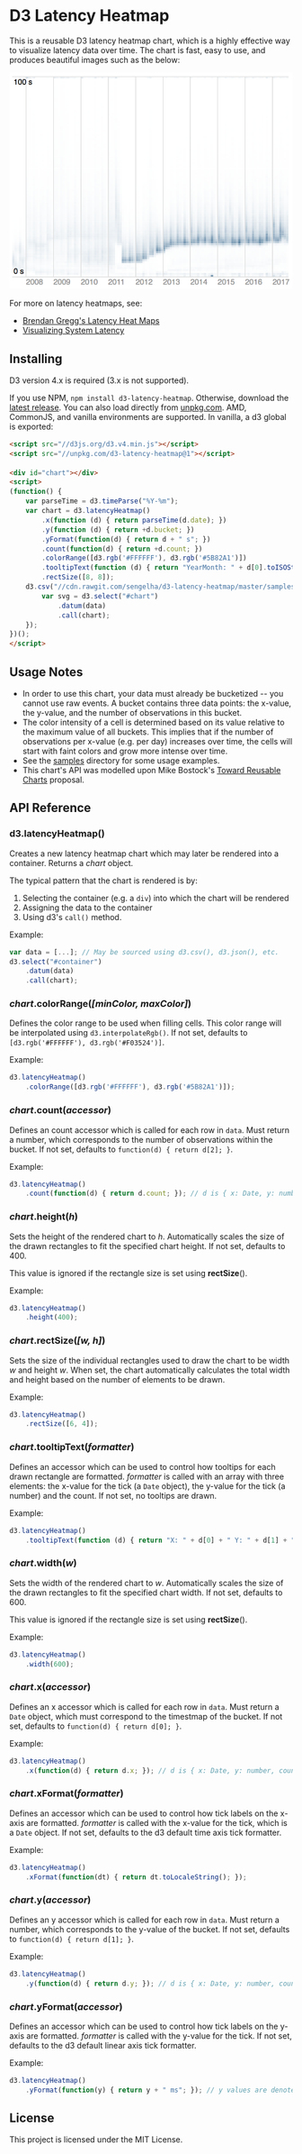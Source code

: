 # D3 Latency Heatmap

This is a reusable D3 latency heatmap chart, which is a highly
effective way to visualize latency data over time.  The chart is
fast, easy to use, and produces beautiful images such as the
below:

![Example Latency Heatmap](samples/report-queue-latency.png)

For more on latency heatmaps, see:
* [Brendan Gregg's Latency Heat Maps](http://www.brendangregg.com/HeatMaps/latency.html)
* [Visualizing System Latency](https://queue.acm.org/detail.cfm?id=1809426)

## Installing

D3 version 4.x is required (3.x is not supported).

If you use NPM, `npm install d3-latency-heatmap`.  Otherwise, download the
[latest release](https://github.com/sengelha/d3-latency-heatmap/releases/latest).
You can also load directly from [unpkg.com](https://unpkg.com/d3-latency-heatmap/).
AMD, CommonJS, and vanilla environments are supported. In vanilla, a d3 global
is exported:

```html
<script src="//d3js.org/d3.v4.min.js"></script>
<script src="//unpkg.com/d3-latency-heatmap@1"></script>

<div id="chart"></div>
<script>
(function() {
    var parseTime = d3.timeParse("%Y-%m");
    var chart = d3.latencyHeatmap()
        .x(function (d) { return parseTime(d.date); })
        .y(function (d) { return +d.bucket; })
        .yFormat(function(d) { return d + " s"; })
        .count(function(d) { return +d.count; })
        .colorRange([d3.rgb('#FFFFFF'), d3.rgb('#5B82A1')])
        .tooltipText(function (d) { return "YearMonth: " + d[0].toISOString().substring(0, 7) + "\nBucket: " + d[1] + "\nCount: " + d[2]; })
        .rectSize([8, 8]);
    d3.csv("//cdn.rawgit.com/sengelha/d3-latency-heatmap/master/samples/report-queue-latency.csv", function (data) {
        var svg = d3.select("#chart")
            .datum(data)
            .call(chart);
    });
})();
</script>
```

## Usage Notes

* In order to use this chart, your data must already be bucketized
  -- you cannot use raw events.  A bucket contains three data points:
  the x-value, the y-value, and the number of observations in this
  bucket.
* The color intensity of a cell is determined based on its value
  relative to the maximum value of all buckets.  This implies that
  if the number of observations per x-value (e.g. per day) increases
  over time, the cells will start with faint colors and grow more
  intense over time.
* See the [samples](samples/) directory for some usage examples.
* This chart's API was modelled upon Mike Bostock's
  [Toward Reusable Charts](https://bost.ocks.org/mike/chart/) proposal.

## API Reference

### d3.latencyHeatmap()

Creates a new latency heatmap chart which may later be rendered into a
container.  Returns a *chart* object.

The typical pattern that the chart is rendered is by:
1. Selecting the container (e.g. a `div`) into which the chart will be rendered
2. Assigning the data to the container
3. Using d3's `call()` method.

Example:
```javascript
var data = [...]; // May be sourced using d3.csv(), d3.json(), etc.
d3.select("#container")
    .datum(data)
    .call(chart);
```

### *chart*.colorRange(*[minColor, maxColor]*)

Defines the color range to be used when filling cells.  This color
range will be interpolated using `d3.interpolateRgb()`.  If not set,
defaults to `[d3.rgb('#FFFFFF'), d3.rgb('#F03524')]`.

Example:
```javascript
d3.latencyHeatmap()
    .colorRange([d3.rgb('#FFFFFF'), d3.rgb('#5B82A1')]);
```

### *chart*.count(*accessor*)

Defines an count accessor which is called for each row in `data`.
Must return a number, which corresponds to the number of observations
within the bucket.  If not set, defaults to `function(d) { return d[2]; }`.

Example:
```javascript
d3.latencyHeatmap()
    .count(function(d) { return d.count; }); // d is { x: Date, y: number, count: number }
```

### *chart*.height(*h*)

Sets the height of the rendered chart to *h*.  Automatically scales
the size of the drawn rectangles to fit the specified chart height.
If not set, defaults to 400.

This value is ignored if the rectangle size is set using
**rectSize**().

Example:
```javascript
d3.latencyHeatmap()
    .height(400);
```

### *chart*.rectSize(*[w, h]*)

Sets the size of the individual rectangles used to draw the chart to
be width *w* and height *w*.  When set, the chart automatically
calculates the total width and height based on the number of elements
to be drawn.

Example:
```javascript
d3.latencyHeatmap()
    .rectSize([6, 4]);
```

### *chart*.tooltipText(*formatter*)

Defines an accessor which can be used to control how tooltips for
each drawn rectangle are formatted.  *formatter* is called with an
array with three elements: the x-value for the tick (a `Date` object),
the y-value for the tick (a number) and the count.  If not set, no
tooltips are drawn.

Example:
```javascript
d3.latencyHeatmap()
    .tooltipText(function (d) { return "X: " + d[0] + " Y: " + d[1] + " Count: " + d[2]; });
```

### *chart*.width(*w*)

Sets the width of the rendered chart to *w*.  Automatically scales
the size of the drawn rectangles to fit the specified chart width.
If not set, defaults to 600.

This value is ignored if the rectangle size is set using
**rectSize**().

Example:
```javascript
d3.latencyHeatmap()
    .width(600);
```

### *chart*.x(*accessor*)

Defines an x accessor which is called for each row in `data`.  Must return
a `Date` object, which must correspond to the timestmap of the bucket.
If not set, defaults to `function(d) { return d[0]; }`.

Example:
```javascript
d3.latencyHeatmap()
    .x(function(d) { return d.x; }); // d is { x: Date, y: number, count: number }
```

### *chart*.xFormat(*formatter*)

Defines an accessor which can be used to control how tick labels on the
x-axis are formatted.  *formatter* is called with the x-value for the tick,
which is a `Date` object.  If not set, defaults to the d3 default time
axis tick formatter.

Example:
```javascript
d3.latencyHeatmap()
    .xFormat(function(dt) { return dt.toLocaleString(); });
```

### *chart*.y(*accessor*)

Defines an y accessor which is called for each row in `data`.  Must return
a number, which corresponds to the y-value of the bucket.
If not set, defaults to `function(d) { return d[1]; }`.

Example:
```javascript
d3.latencyHeatmap()
    .y(function(d) { return d.y; }); // d is { x: Date, y: number, count: number }
```

### *chart*.yFormat(*accessor*)

Defines an accessor which can be used to control how tick labels on the
y-axis are formatted.  *formatter* is called with the y-value for the tick.
If not set, defaults to the d3 default linear axis tick formatter.

Example:
```javascript
d3.latencyHeatmap()
    .yFormat(function(y) { return y + " ms"; }); // y values are denoted in ms
```

## License

This project is licensed under the MIT License.